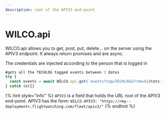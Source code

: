 ```yaml
---
description: root of the APIV3 end-point
---
```


# WILCO.api

WILCO.api allows you to get, post, put, delete... on the server using the APIV3 endpoint. It always return promises and are async.

The credentials are injected according to the person that is logged in

```javascript
#gets all the TECHLOG tagged events between 2 dates
try {
  const events = await WILCO.api.get(`events?tag=TECHLOG&from=${stats.timespan[0]}&to=${stats.timespan[1]}`);
} catch (e){}
```

{% hint style="info" %}
`APIV3` is a field that holds the URL root of the APIV3 end-point. APIV3 has the form: `WILCO.APIV3: "https://<my--deployment>.flightwatching.com/fleet/apiv3/"`
{% endhint %}



